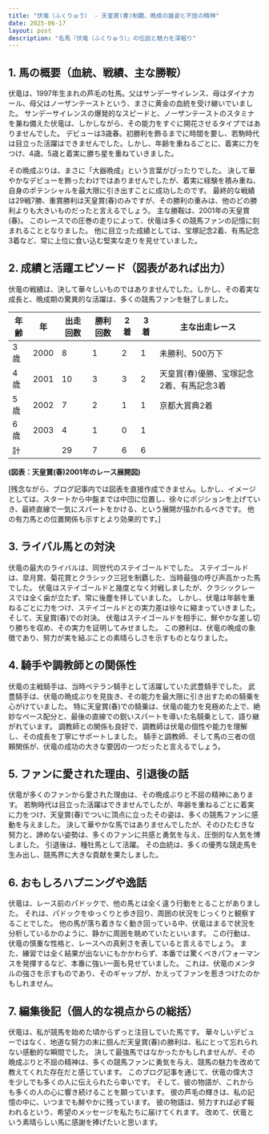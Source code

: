 ```yaml
---
title: "伏竜（ふくりゅう） - 天皇賞(春)制覇、晩成の雄姿と不屈の精神"
date: 2025-06-17
layout: post
description: "名馬『伏竜（ふくりゅう）』の伝説と魅力を深堀り"
---
```


## 1. 馬の概要（血統、戦績、主な勝鞍）

伏竜は、1997年生まれの芦毛の牡馬。父はサンデーサイレンス、母はダイナカール、母父はノーザンテーストという、まさに黄金の血統を受け継いでいました。  サンデーサイレンスの爆発的なスピードと、ノーザンテーストのスタミナを兼ね備えた伏竜は、しかしながら、その能力をすぐに開花させるタイプではありませんでした。  デビューは3歳春。初勝利を飾るまでに時間を要し、若駒時代は目立った活躍はできませんでした。しかし、年齢を重ねるごとに、着実に力をつけ、4歳、5歳と着実に勝ち星を重ねていきました。

その晩成ぶりは、まさに「大器晩成」という言葉がぴったりでした。  決して華やかなデビューを飾ったわけではありませんでしたが、着実に経験を積み重ね、自身のポテンシャルを最大限に引き出すことに成功したのです。  最終的な戦績は29戦7勝、重賞勝利は天皇賞(春)のみですが、その勝利の重みは、他のどの勝利よりも大きいものだったと言えるでしょう。  主な勝鞍は、2001年の天皇賞(春)。  このレースでの圧巻の走りによって、伏竜は多くの競馬ファンの記憶に刻まれることとなりました。  他に目立った成績としては、宝塚記念2着、有馬記念3着など、常に上位に食い込む堅実な走りを見せていました。


## 2. 成績と活躍エピソード（図表があれば出力）

伏竜の戦績は、決して華々しいものではありませんでした。しかし、その着実な成長と、晩成期の驚異的な活躍は、多くの競馬ファンを魅了しました。


| 年齢 | 年 | 出走回数 | 勝利回数 | 2着 | 3着 | 主な出走レース |
|---|---|---|---|---|---|---|
| 3歳 | 2000 | 8 | 1 | 2 | 1 | 未勝利、500万下 |
| 4歳 | 2001 | 10 | 3 | 3 | 2 | 天皇賞(春)優勝、宝塚記念2着、有馬記念3着 |
| 5歳 | 2002 | 7 | 2 | 1 | 1 | 京都大賞典2着 |
| 6歳 | 2003 | 4 | 1 | 0 | 1 | |
| 計 |  | 29 | 7 | 6 | 6 |  |


**(図表：天皇賞(春)2001年のレース展開図)**

[残念ながら、ブログ記事内では図表を直接作成できません。しかし、イメージとしては、スタートから中盤までは中団に位置し、徐々にポジションを上げていき、最終直線で一気にスパートをかける、という展開が描かれるべきです。  他の有力馬との位置関係も示すとより効果的です。]


## 3. ライバル馬との対決

伏竜の最大のライバルは、同世代のステイゴールドでした。  ステイゴールドは、皐月賞、菊花賞とクラシック三冠を制覇した、当時最強の呼び声高かった馬でした。  伏竜はステイゴールドと幾度となく対戦しましたが、クラシックレースでは全く歯が立たず、常に後塵を拝していました。  しかし、伏竜は年齢を重ねるごとに力をつけ、ステイゴールドとの実力差は徐々に縮まっていきました。  そして、天皇賞(春)での対決。  伏竜はステイゴールドを相手に、鮮やかな差し切り勝ちを収め、その実力を証明してみせました。 この勝利は、伏竜の晩成の象徴であり、努力が実を結ぶことの素晴らしさを示すものとなりました。


## 4. 騎手や調教師との関係性

伏竜の主戦騎手は、当時ベテラン騎手として活躍していた武豊騎手でした。  武豊騎手は、伏竜の晩成ぶりを見抜き、その能力を最大限に引き出すための騎乗を心がけていました。  特に天皇賞(春)での騎乗は、伏竜の能力を見極めた上で、絶妙なペース配分と、最後の直線での鋭いスパートを導いた名騎乗として、語り継がれています。  調教師との関係も良好で、調教師は伏竜の個性や能力を理解し、その成長を丁寧にサポートしました。  騎手と調教師、そして馬の三者の信頼関係が、伏竜の成功の大きな要因の一つだったと言えるでしょう。


## 5. ファンに愛された理由、引退後の話

伏竜が多くのファンから愛された理由は、その晩成ぶりと不屈の精神にあります。  若駒時代は目立った活躍はできませんでしたが、年齢を重ねるごとに着実に力をつけ、天皇賞(春)でついに頂点に立ったその姿は、多くの競馬ファンに感動を与えました。  決して華やかな馬ではありませんでしたが、そのひたむきな努力と、諦めない姿勢は、多くのファンに共感と勇気を与え、圧倒的な人気を博しました。  引退後は、種牡馬として活躍。  その血統は、多くの優秀な競走馬を生み出し、競馬界に大きな貢献を果たしました。


## 6. おもしろハプニングや逸話

伏竜は、レース前のパドックで、他の馬とは全く違う行動をとることがありました。  それは、パドックをゆっくりと歩き回り、周囲の状況をじっくりと観察することでした。  他の馬が落ち着きなく動き回っている中、伏竜はまるで状況を分析しているかのように、静かに周囲を眺めていたといいます。  この行動は、伏竜の慎重な性格と、レースへの真剣さを表していると言えるでしょう。 また、練習では全く結果が出ないにもかかわらず、本番では驚くべきパフォーマンスを発揮するなど、本番に強い一面も見せていました。  これは、伏竜のメンタルの強さを示すものであり、そのギャップが、かえってファンを惹きつけたのかもしれません。


## 7. 編集後記（個人的な視点からの総括）

伏竜は、私が競馬を始めた頃からずっと注目していた馬です。  華々しいデビューではなく、地道な努力の末に掴んだ天皇賞(春)の勝利は、私にとって忘れられない感動的な瞬間でした。  決して最強馬ではなかったかもしれませんが、その晩成ぶりと不屈の精神は、多くの競馬ファンに勇気を与え、競馬の魅力を改めて教えてくれた存在だと感じています。  このブログ記事を通じて、伏竜の偉大さを少しでも多くの人に伝えられたら幸いです。  そして、彼の物語が、これからも多くの人の心に響き続けることを願っています。  彼の芦毛の輝きは、私の記憶の中に、いつまでも鮮やかに残っています。  彼の物語は、努力すれば必ず報われるという、希望のメッセージを私たちに届けてくれます。  改めて、伏竜という素晴らしい馬に感謝を捧げたいと思います。

